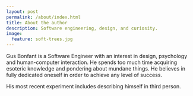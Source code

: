 ```yaml
---
layout: post
permalink: /about/index.html
title: About the author
description: Software engineering, design, and curiosity.
image:
  feature: soft-trees.jpg
---
```


Gus Bonfant is a Software Engineer with an interest in design, psychology and human-computer interaction. He spends too much time acquiring esoteric knowledge and pondering about mundane things. He believes in fully dedicated oneself in order to achieve any level of success.

His most recent experiment includes describing himself in third person.
